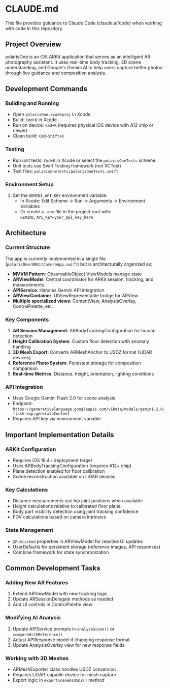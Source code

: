 # CLAUDE.md

This file provides guidance to Claude Code (claude.ai/code) when working with code in this repository.

## Project Overview

polarisOne is an iOS ARKit application that serves as an intelligent AR photography assistant. It uses real-time body tracking, 3D scene understanding, and Google's Gemini AI to help users capture better photos through live guidance and composition analysis.

## Development Commands

### Building and Running
- Open `polarisOne.xcodeproj` in Xcode
- Build: `Cmd+B` in Xcode
- Run on device: `Cmd+R` (requires physical iOS device with A12 chip or newer)
- Clean build: `Cmd+Shift+K`

### Testing
- Run unit tests: `Cmd+U` in Xcode or select the `polarisOneTests` scheme
- Unit tests use Swift Testing framework (not XCTest)
- Test files: `polarisOneTests/polarisOneTests.swift`

### Environment Setup
1. Set the `GEMINI_API_KEY` environment variable:
   - In Xcode: Edit Scheme → Run → Arguments → Environment Variables
   - Or create a `.env` file in the project root with: `GEMINI_API_KEY=your_api_key_here`

## Architecture

### Current Structure
The app is currently implemented in a single file (`polarisOne/ARKitCameraApp.swift`) but is architecturally organized as:
- **MVVM Pattern**: ObservableObject ViewModels manage state
- **ARViewModel**: Central coordinator for ARKit session, tracking, and measurements
- **APIService**: Handles Gemini API integration
- **ARViewContainer**: UIViewRepresentable bridge for ARView
- **Multiple specialized views**: ContentView, AnalysisOverlay, ControlPalette, etc.

### Key Components
1. **AR Session Management**: ARBodyTrackingConfiguration for human detection
2. **Height Calibration System**: Custom floor detection with anomaly handling
3. **3D Mesh Export**: Converts ARMeshAnchor to USDZ format (LiDAR devices)
4. **Reference Photo System**: Persistent storage for composition comparison
5. **Real-time Metrics**: Distance, height, orientation, lighting conditions

### API Integration
- Uses Google Gemini Flash 2.0 for scene analysis
- Endpoint: `https://generativelanguage.googleapis.com/v1beta/models/gemini-2.0-flash-exp:generateContent`
- Requires API key via environment variable

## Important Implementation Details

### ARKit Configuration
- Requires iOS 18.4+ deployment target
- Uses ARBodyTrackingConfiguration (requires A12+ chip)
- Plane detection enabled for floor calibration
- Scene reconstruction available on LiDAR devices

### Key Calculations
- Distance measurements use hip joint positions when available
- Height calculations relative to calibrated floor plane
- Body part visibility detection using joint tracking confidence
- FOV calculations based on camera intrinsics

### State Management
- `@Published` properties in ARViewModel for reactive UI updates
- UserDefaults for persistent storage (reference images, API responses)
- Combine framework for state synchronization

## Common Development Tasks

### Adding New AR Features
1. Extend ARViewModel with new tracking logic
2. Update ARSessionDelegate methods as needed
3. Add UI controls in ControlPalette view

### Modifying AI Analysis
1. Update APIService prompts in `analyzeScene()` or `compareWithReference()`
2. Adjust APIResponse model if changing response format
3. Update AnalysisOverlay view for new response fields

### Working with 3D Meshes
- ARMeshExporter class handles USDZ conversion
- Requires LiDAR-capable device for mesh capture
- Export logic in `exportSceneAsUSDZ()` method